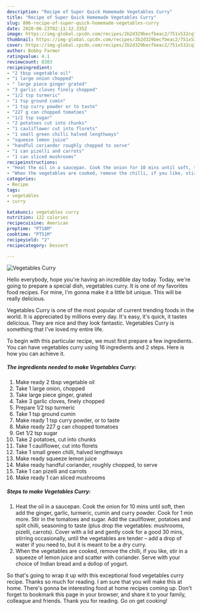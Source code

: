 ```yaml
---
description: "Recipe of Super Quick Homemade Vegetables Curry"
title: "Recipe of Super Quick Homemade Vegetables Curry"
slug: 806-recipe-of-super-quick-homemade-vegetables-curry
date: 2020-06-23T02:11:12.335Z
image: https://img-global.cpcdn.com/recipes/2b2d329becfbeac2/751x532cq70/vegetables-curry-recipe-main-photo.jpg
thumbnail: https://img-global.cpcdn.com/recipes/2b2d329becfbeac2/751x532cq70/vegetables-curry-recipe-main-photo.jpg
cover: https://img-global.cpcdn.com/recipes/2b2d329becfbeac2/751x532cq70/vegetables-curry-recipe-main-photo.jpg
author: Bobby Farmer
ratingvalue: 4.1
reviewcount: 8383
recipeingredient:
- "2 tbsp vegetable oil"
- "1 large onion chopped"
- " large piece ginger grated"
- "3 garlic cloves finely chopped"
- "1/2 tsp turmeric"
- "1 tsp ground cumin"
- "1 tsp curry powder or to taste"
- "227 g can chopped tomatoes"
- "1/2 tsp sugar"
- "2 potatoes cut into chunks"
- "1 cauliflower cut into florets"
- "1 small green chilli halved lengthways"
- "squeeze lemon juice"
- "handful coriander roughly chopped to serve"
- "1 can pizelli and carrots"
- "1 can sliced mushrooms"
recipeinstructions:
- "Heat the oil in a saucepan. Cook the onion for 10 mins until soft, then add the ginger, garlic, turmeric, cumin and curry powder. Cook for 1 min more. Stir in the tomatoes and sugar. Add the cauliflower, potatoes and split chilli, seasoning to taste (plus drop the vegetables: mushrooms, pizelli, carrots). Cover with a lid and gently cook for a good 30 mins, stirring occasionally, until the vegetables are tender – add a drop of water if you need to, but it is meant to be a dry curry."
- "When the vegetables are cooked, remove the chilli, if you like, stir in a squeeze of lemon juice and scatter with coriander. Serve with your choice of Indian bread and a dollop of yogurt."
categories:
- Recipe
tags:
- vegetables
- curry

katakunci: vegetables curry 
nutrition: 122 calories
recipecuisine: American
preptime: "PT18M"
cooktime: "PT51M"
recipeyield: "2"
recipecategory: Dessert

---
```



![Vegetables Curry](https://img-global.cpcdn.com/recipes/2b2d329becfbeac2/751x532cq70/vegetables-curry-recipe-main-photo.jpg)

Hello everybody, hope you're having an incredible day today. Today, we're going to prepare a special dish, vegetables curry. It is one of my favorites food recipes. For mine, I'm gonna make it a little bit unique. This will be really delicious.

Vegetables Curry is one of the most popular of current trending foods in the world. It is appreciated by millions every day. It's easy, it's quick, it tastes delicious. They are nice and they look fantastic. Vegetables Curry is something that I've loved my entire life.




To begin with this particular recipe, we must first prepare a few ingredients. You can have vegetables curry using 16 ingredients and 2 steps. Here is how you can achieve it.

<!--inarticleads1-->

##### The ingredients needed to make Vegetables Curry:

1. Make ready 2 tbsp vegetable oil
1. Take 1 large onion, chopped
1. Take  large piece ginger, grated
1. Take 3 garlic cloves, finely chopped
1. Prepare 1/2 tsp turmeric
1. Take 1 tsp ground cumin
1. Make ready 1 tsp curry powder, or to taste
1. Make ready 227 g can chopped tomatoes
1. Get 1/2 tsp sugar
1. Take 2 potatoes, cut into chunks
1. Take 1 cauliflower, cut into florets
1. Take 1 small green chilli, halved lengthways
1. Make ready squeeze lemon juice
1. Make ready handful coriander, roughly chopped, to serve
1. Take 1 can pizelli and carrots
1. Make ready 1 can sliced mushrooms




<!--inarticleads2-->

##### Steps to make Vegetables Curry:

1. Heat the oil in a saucepan. Cook the onion for 10 mins until soft, then add the ginger, garlic, turmeric, cumin and curry powder. Cook for 1 min more. Stir in the tomatoes and sugar. Add the cauliflower, potatoes and split chilli, seasoning to taste (plus drop the vegetables: mushrooms, pizelli, carrots). Cover with a lid and gently cook for a good 30 mins, stirring occasionally, until the vegetables are tender – add a drop of water if you need to, but it is meant to be a dry curry.
1. When the vegetables are cooked, remove the chilli, if you like, stir in a squeeze of lemon juice and scatter with coriander. Serve with your choice of Indian bread and a dollop of yogurt.




So that's going to wrap it up with this exceptional food vegetables curry recipe. Thanks so much for reading. I am sure that you will make this at home. There's gonna be interesting food at home recipes coming up. Don't forget to bookmark this page in your browser, and share it to your family, colleague and friends. Thank you for reading. Go on get cooking!
